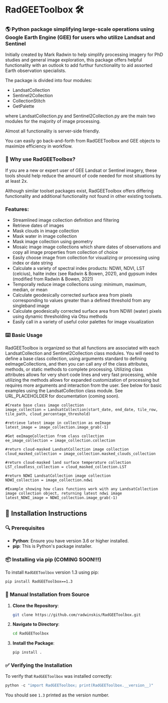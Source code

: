 # RadGEEToolbox 🛠️

### 🌎 Python package simplifying large-scale operations using Google Earth Engine (GEE) for users who utilize Landsat and Sentinel 

Initially created by Mark Radwin to help simplify processing imagery for PhD studies and general image exploration, this package offers helpful functionality with an outlook to add furthur functionality to aid assorted Earth observation specialists. 

The package is divided into four modules:
- LandsatCollection
- Sentinel2Collection
- CollectionStitch
- GetPalette


where LandsatCollection.py and Sentinel2Collection.py are the main two modules for the majority of image processing. 

Almost all functionality is server-side friendly.

You can easily go back-and-forth from RadGEEToolbox and GEE objects to maximize efficiency in workflow.

### 🤔 Why use RadGEEToolbox?

If you are a new or expert user of GEE Landsat or Sentinel imagery, these tools should help reduce the amount of code needed for most situations by at least 2x. 

Although similar toolset packages exist, RadGEEToolbox offers differing functionality and additional functionality not found in other existing toolsets. 

### Features:
- Streamlined image collection definition and filtering
- Retrieve dates of images
- Mask clouds in image collection
- Mask water in image collection
- Mask image collection using geometry
- Mosaic image image collections which share dates of observations and copy all image properties from collection of choice
- Easily choose image from collection for visualizing or processing using index or date string
- Calculate a variety of spectral index products: NDWI, NDVI, LST (celcius), halite index (see Radwin & Bowen, 2021), and gypsum index (modified from Radwin & Bowen, 2021)
- Temporally reduce image collections using: minimum, maximum, median, or mean
- Calculate geodesically corrected surface area from pixels corresponding to values greater than a defined threshold from any singleband image
- Calculate geodesically corrected surface area from NDWI (water) pixels using dynamic thresholding via Otsu methods
- Easily call in a variety of useful color palettes for image visualization

### ⌨️ Basic Usage
RadGEEToolbox is organized so that all functions are associated with each LandsatCollection and Sentinel2Collection class modules. You will need to define a base class collection, using arguments standard to defining eeImageCollections, and then you can call any of the class attributes, methods, or static methods to complete processing. Utilizing class attributes allows for very short code lines and very fast processing, while utilizing the methods allows for expanded customization of processing but requires more arguments and interaction from the user. See below for basic examples using the LandsatCollection class module. See URL_PLACEHOLDER for documentation (coming soon).
```
#Create base class image collection
image_collection = LandsatCollection(start_date, end_date, tile_row, tile_path, cloud_percentage_threshold)

#retrieve latest image in collection as eeImage
latest_image = image_collection.image_grab(-1) 

#Get eeImageCollection from class collection
ee_image_collection = image_collection.collection 

#return cloud-masked LandsatCollection image collection
cloud_masked_collection = image_collection.masked_clouds_collection 

#return cloud-masked land surface temperature collection
LST_cloudless_collection = cloud_masked_collection.LST 

#return NDWI LandsatCollection image collection
NDWI_collection = image_collection.ndwi 

#Example showing how class functions work with any LandsatCollection image collection object, returning latest ndwi image
latest_NDWI_image = NDWI_collection.image_grab(-1) 
```



## 🚀 Installation Instructions

### 🔍 Prerequisites

- **Python**: Ensure you have version 3.6 or higher installed.
- **pip**: This is Python's package installer. 

### 📦 Installing via pip (COMING SOON!!!)

To install `RadGEEToolbox` version 1.3 using pip:

```bash
pip install RadGEEToolbox==1.3
```

### 🔧 Manual Installation from Source

1. **Clone the Repository**: 
   ```bash
   git clone https://github.com/radwinskis/RadGEEToolbox.git
   ```

2. **Navigate to Directory**: 
   ```bash
   cd RadGEEToolbox
   ```

3. **Install the Package**:
   ```bash
   pip install .
   ```

### ✅ Verifying the Installation

To verify that `RadGEEToolbox` was installed correctly:

```python
python -c "import RadGEEToolbox; print(RadGEEToolbox.__version__)"
```

You should see `1.3` printed as the version number.
